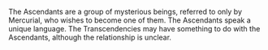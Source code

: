 The Ascendants are a group of mysterious beings, referred to only by Mercurial, who wishes to become one of them. The Ascendants speak a unique language. The Transcendencies may have something to do with the Ascendants, although the relationship is unclear.
